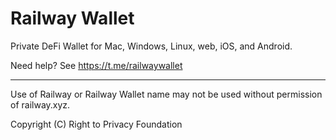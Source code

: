 # Railway Wallet

Private DeFi Wallet for Mac, Windows, Linux, web, iOS, and Android.

Need help? See https://t.me/railwaywallet

---

Use of Railway or Railway Wallet name may not be used without permission of railway.xyz.

Copyright (C) Right to Privacy Foundation
